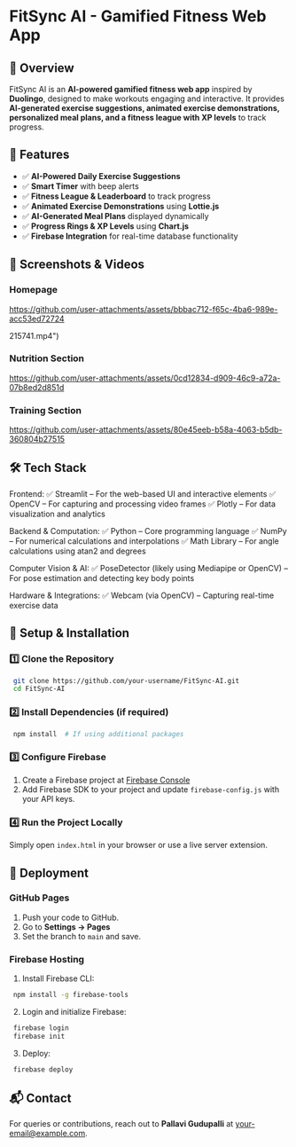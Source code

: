 # FitSync AI - Gamified Fitness Web App

## 📌 Overview
FitSync AI is an **AI-powered gamified fitness web app** inspired by **Duolingo**, designed to make workouts engaging and interactive. It provides **AI-generated exercise suggestions, animated exercise demonstrations, personalized meal plans, and a fitness league with XP levels** to track progress.

## 🚀 Features
- ✅ **AI-Powered Daily Exercise Suggestions**
- ✅ **Smart Timer** with beep alerts
- ✅ **Fitness League & Leaderboard** to track progress
- ✅ **Animated Exercise Demonstrations** using **Lottie.js**
- ✅ **AI-Generated Meal Plans** displayed dynamically
- ✅ **Progress Rings & XP Levels** using **Chart.js**
- ✅ **Firebase Integration** for real-time database functionality

## 📸 Screenshots & Videos
### **Homepage**

https://github.com/user-attachments/assets/bbbac712-f65c-4ba6-989e-acc53ed72724

 215741.mp4")


### **Nutrition Section**


https://github.com/user-attachments/assets/0cd12834-d909-46c9-a72a-07b8ed2d851d


### **Training Section**


https://github.com/user-attachments/assets/80e45eeb-b58a-4063-b5db-360804b27515




## 🛠️ Tech Stack
Frontend:
✅ Streamlit – For the web-based UI and interactive elements
✅ OpenCV – For capturing and processing video frames
✅ Plotly – For data visualization and analytics

Backend & Computation:
✅ Python – Core programming language
✅ NumPy – For numerical calculations and interpolations
✅ Math Library – For angle calculations using atan2 and degrees

Computer Vision & AI:
✅ PoseDetector (likely using Mediapipe or OpenCV) – For pose estimation and detecting key body points

Hardware & Integrations:
✅ Webcam (via OpenCV) – Capturing real-time exercise data

## 🔧 Setup & Installation
### 1️⃣ Clone the Repository
```sh
 git clone https://github.com/your-username/FitSync-AI.git
 cd FitSync-AI
```

### 2️⃣ Install Dependencies (if required)
```sh
 npm install  # If using additional packages
```

### 3️⃣ Configure Firebase
1. Create a Firebase project at [Firebase Console](https://console.firebase.google.com/)
2. Add Firebase SDK to your project and update `firebase-config.js` with your API keys.

### 4️⃣ Run the Project Locally
Simply open `index.html` in your browser or use a live server extension.

## 🚀 Deployment
### **GitHub Pages**
1. Push your code to GitHub.
2. Go to **Settings → Pages**
3. Set the branch to `main` and save.

### **Firebase Hosting**
1. Install Firebase CLI:
```sh
 npm install -g firebase-tools
```
2. Login and initialize Firebase:
```sh
 firebase login
 firebase init
```
3. Deploy:
```sh
 firebase deploy
```

## 📬 Contact
For queries or contributions, reach out to **Pallavi Gudupalli** at [your-email@example.com](mailto:your-email@example.com).

